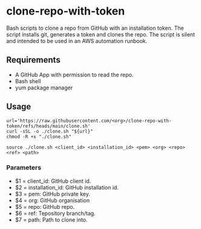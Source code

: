 # clone-repo-with-token
Bash scripts to clone a repo from GitHub with an installation token. 
The script installs git, generates a token and clones the repo.
The script is silent and intended to be used in an AWS automation runbook.

## Requirements
  - A GitHub App with permission to read the repo.
  - Bash shell
  - yum package manager

## Usage

    url='https://raw.githubusercontent.com/<org>/clone-repo-with-token/refs/heads/main/clone.sh'
    curl -sSL -o ./clone.sh "${url}"
    chmod -R +x "./clone.sh"
    
    source ./clone.sh <client_id> <installation_id> <pem> <org> <repo> <ref> <path>

### Parameters
 - $1 = client_id: GitHub client id.
 - $2 = installation_id: GitHub installation id.
 - $3 = pem: GitHub private key.
 - $4 = org: GitHub organisation
 - $5 = repo: GitHub repo.
 - $6 = ref: Tepository branch/tag.
 - $7 = path: Path to clone into.
